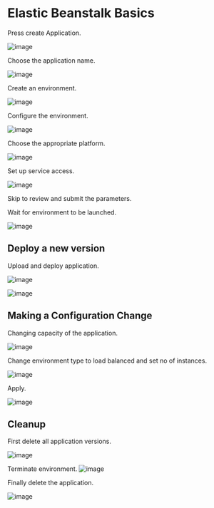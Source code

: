 # Elastic Beanstalk Basics

Press create Application.

![image](https://user-images.githubusercontent.com/80820244/235328026-b12a6fba-f795-4ae9-88df-b85c344370ae.png)

Choose the application name.

![image](https://user-images.githubusercontent.com/80820244/235328074-53d5faa9-9377-47a8-b4df-44df6edb671c.png)

Create an environment.

![image](https://user-images.githubusercontent.com/80820244/235328077-3ea3070a-da5e-44a1-a39a-9cedf5f286c1.png)

Configure the environment.

![image](https://user-images.githubusercontent.com/80820244/235328086-a03cb2b7-f5f1-48eb-94b8-3726214145c1.png)

Choose the appropriate platform.

![image](https://user-images.githubusercontent.com/80820244/235328092-82dd975e-e9c0-4c66-84ff-513257eec11a.png)

Set up service access.

![image](https://user-images.githubusercontent.com/80820244/235328096-68f048bf-bd41-4af2-a40b-87418729276c.png)

Skip to review and submit the parameters.

Wait for environment to be launched.

![image](https://user-images.githubusercontent.com/80820244/235328277-eedcf208-6fda-4cf5-a78e-d66a2adef1ff.png)


## Deploy a new version

Upload and deploy application.

![image](https://user-images.githubusercontent.com/80820244/235328398-f70bc33a-30de-4fb6-ae1a-2092bc7010bb.png)

![image](https://user-images.githubusercontent.com/80820244/235328497-16b9dab5-2fde-4121-9510-5e98f92a0636.png)

## Making a Configuration Change

Changing capacity of the application.

![image](https://user-images.githubusercontent.com/80820244/235328682-68560667-8c83-443d-9851-f01846ade9d8.png)

Change environment type to load balanced and set no of instances.

![image](https://user-images.githubusercontent.com/80820244/235328696-f08185d9-3dfd-404e-b9c4-aa257d6c41b4.png)

Apply.

![image](https://user-images.githubusercontent.com/80820244/235328808-1e2e949e-e02d-45ef-9e49-5b7c140343fc.png)


## Cleanup

First delete all application versions.

![image](https://user-images.githubusercontent.com/80820244/235328839-fd9bee72-92fa-4e73-b917-dcdb14e9a003.png)

Terminate environment.
![image](https://user-images.githubusercontent.com/80820244/235328856-03b82340-d2db-423c-a798-610fc66c7dfb.png)

Finally delete the application.

![image](https://user-images.githubusercontent.com/80820244/235328889-c8df4e20-fe7c-4b13-a945-e408f9c06627.png)






